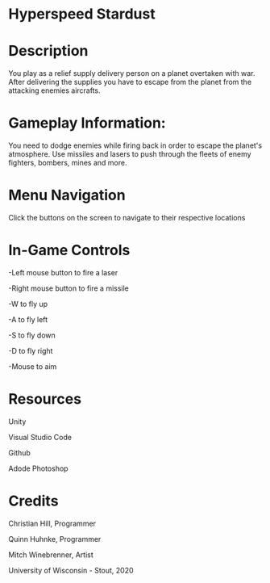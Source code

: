 # Hyperspeed Stardust

# Description
You play as a relief supply delivery person on a planet overtaken with war. After delivering the supplies you have to escape from the planet from the attacking enemies aircrafts.
# Gameplay Information:
You need to dodge enemies while firing back in order to escape the planet's atmosphere. Use missiles and lasers to push through
the fleets of enemy fighters, bombers, mines and more.
# Menu Navigation
Click the buttons on the screen to navigate to their respective locations
# In-Game Controls
-Left mouse button to fire a laser

-Right mouse button to fire a missile

-W to fly up

-A to fly left

-S to fly down

-D to fly right

-Mouse to aim

# Resources
Unity

Visual Studio Code

Github

Adode Photoshop

# Credits
Christian Hill, Programmer

Quinn Huhnke, Programmer

Mitch Winebrenner, Artist

University of Wisconsin - Stout, 2020
